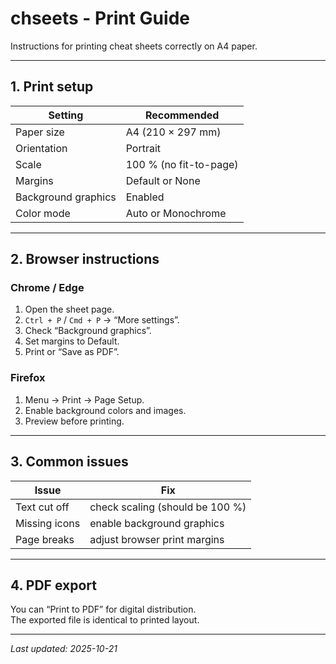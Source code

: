 # chseets - Print Guide

Instructions for printing cheat sheets correctly on A4 paper.

---

## 1. Print setup

| Setting | Recommended |
|----------|--------------|
| Paper size | A4 (210 × 297 mm) |
| Orientation | Portrait |
| Scale | 100 % (no fit-to-page) |
| Margins | Default or None |
| Background graphics | Enabled |
| Color mode | Auto or Monochrome |

---

## 2. Browser instructions

### Chrome / Edge

1. Open the sheet page.  
2. `Ctrl + P` / `Cmd + P` → “More settings”.  
3. Check “Background graphics”.  
4. Set margins to Default.  
5. Print or “Save as PDF”.

### Firefox

1. Menu → Print → Page Setup.  
2. Enable background colors and images.  
3. Preview before printing.

---

## 3. Common issues

| Issue | Fix |
|--------|-----|
| Text cut off | check scaling (should be 100 %) |
| Missing icons | enable background graphics |
| Page breaks | adjust browser print margins |

---

## 4. PDF export

You can “Print to PDF” for digital distribution.  
The exported file is identical to printed layout.

---

_Last updated: 2025-10-21_
